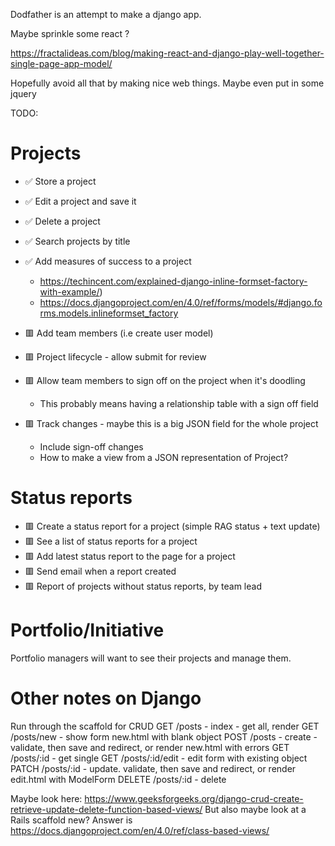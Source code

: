 Dodfather is an attempt to make a django app.

Maybe sprinkle some react ?

https://fractalideas.com/blog/making-react-and-django-play-well-together-single-page-app-model/

Hopefully avoid all that by making nice web things. Maybe even put in some jquery

TODO:

# Projects

- ✅ Store a project
- ✅ Edit a project and save it
- ✅ Delete a project
- ✅ Search projects by title
- ✅ Add measures of success to a project

  - https://techincent.com/explained-django-inline-formset-factory-with-example/)
  - https://docs.djangoproject.com/en/4.0/ref/forms/models/#django.forms.models.inlineformset_factory

- 🟥 Add team members (i.e create user model)
- 🟥 Project lifecycle - allow submit for review
- 🟥 Allow team members to sign off on the project when it's doodling
  - This probably means having a relationship table with a sign off field
- 🟥 Track changes - maybe this is a big JSON field for the whole project
  - Include sign-off changes
  - How to make a view from a JSON representation of Project?

# Status reports

- 🟥 Create a status report for a project (simple RAG status + text update)
- 🟥 See a list of status reports for a project
- 🟥 Add latest status report to the page for a project
- 🟥 Send email when a report created
- 🟥 Report of projects without status reports, by team lead

# Portfolio/Initiative

Portfolio managers will want to see their projects and manage them.

# Other notes on Django

Run through the scaffold for CRUD
GET /posts - index - get all, render
GET /posts/new - show form new.html with blank object
POST /posts - create - validate, then save and redirect, or render new.html with errors
GET /posts/:id - get single
GET /posts/:id/edit - edit form with existing object
PATCH /posts/:id - update. validate, then save and redirect, or render edit.html with ModelForm
DELETE /posts/:id - delete

Maybe look here: https://www.geeksforgeeks.org/django-crud-create-retrieve-update-delete-function-based-views/
But also maybe look at a Rails scaffold new?
Answer is https://docs.djangoproject.com/en/4.0/ref/class-based-views/
